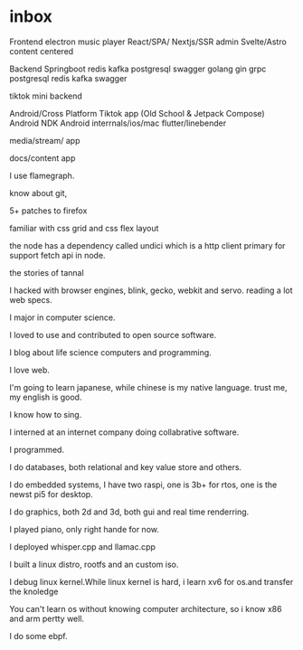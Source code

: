 
# inbox

Frontend
electron music player
React/SPA/ Nextjs/SSR admin
Svelte/Astro content centered

Backend
Springboot redis kafka postgresql swagger
golang gin grpc postgresql redis kafka swagger

tiktok mini backend

Android/Cross Platform
Tiktok app (Old School & Jetpack Compose)
Android NDK
Android interrnals/ios/mac
flutter/linebender



media/stream/ app

docs/content app

I use flamegraph.

know about git, 

5+ patches to firefox

familiar with css grid and css flex layout

the node has a dependency called undici which is a http client primary for support fetch api in node.


the stories of tannal

I hacked with browser engines, blink, gecko, webkit and servo.
reading a lot web specs.

I major in computer science.

I loved to use and contributed to open source software.

I blog about life science computers and programming.

I love web.

I'm going to learn japanese, while chinese is my native language.
trust me, my english is good.

I know how to sing.

I interned at an internet company doing collabrative software.

I programmed.

I do databases, both relational and key value store and others.

I do embedded systems, I have two raspi, one is 3b+ for rtos, one is the newst pi5 for desktop.

I do graphics, both 2d and 3d, both gui and real time renderring.



I played piano, only right hande for now.

I deployed whisper.cpp and llamac.cpp

I built a linux distro, rootfs and an custom iso.

I debug linux kernel.While linux kernel is hard, i learn xv6 for os.and transfer the knoledge

You can't learn os without knowing computer architecture, so i know x86 and arm pertty well.


I do some ebpf.